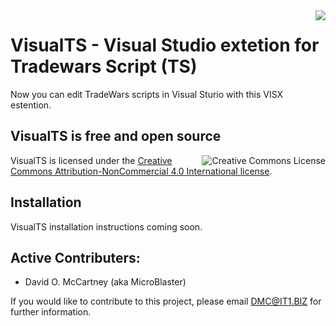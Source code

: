 <img align="Right" src="https://github.com/MicroBlaster/TWXProxy/blob/master/Source/VisualTS/VisualTS.png" />

# VisualTS - Visual Studio extetion for Tradewars Script (TS)

Now you can edit TradeWars scripts in Visual Sturio with this VISX estention.

## VisualTS is free and open source

<a href="http://creativecommons.org/licenses/by-nc/4.0/"><img align="Right" alt="Creative Commons License" style="border-width:0" src="https://i.creativecommons.org/l/by-nc/4.0/88x31.png" /></a>

VisualTS is licensed under the [Creative Commons Attribution-NonCommercial 4.0 International license](https://creativecommons.org/licenses/by-nc/4.0/legalcode).

## Installation

VisualTS installation instructions coming soon.

## Active Contributers:

* David O. McCartney (aka MicroBlaster)

If you would like to contribute to this project, please email DMC@IT1.BIZ for further information.
